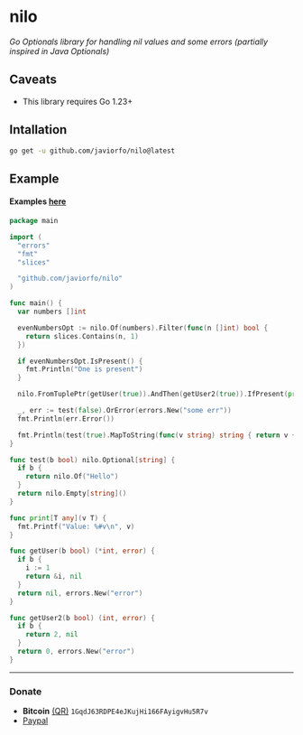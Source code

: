 # nilo
*Go Optionals library for handling nil values and some errors (partially inspired in Java Optionals)*

## Caveats
- This library requires Go 1.23+

## Intallation
```bash
go get -u github.com/javiorfo/nilo@latest
```

## Example
#### Examples [here](https://github.com/javiorfo/nilo/tree/master/examples/example.go)
```go
package main

import (
  "errors"
  "fmt"
  "slices"

  "github.com/javiorfo/nilo"
)

func main() {
  var numbers []int

  evenNumbersOpt := nilo.Of(numbers).Filter(func(n []int) bool {
	return slices.Contains(n, 1)
  })

  if evenNumbersOpt.IsPresent() {
	fmt.Println("One is present")
  } 

  nilo.FromTuplePtr(getUser(true)).AndThen(getUser2(true)).IfPresent(print)

  _, err := test(false).OrError(errors.New("some err"))
  fmt.Println(err.Error())

  fmt.Println(test(true).MapToString(func(v string) string { return v + ", World" }).OrElse("another string"))
}

func test(b bool) nilo.Optional[string] {
  if b {
	return nilo.Of("Hello")
  }
  return nilo.Empty[string]()
}

func print[T any](v T) {
  fmt.Printf("Value: %#v\n", v)
}

func getUser(b bool) (*int, error) {
  if b {
	i := 1
	return &i, nil
  }
  return nil, errors.New("error")
}

func getUser2(b bool) (int, error) {
  if b {
	return 2, nil
  }
  return 0, errors.New("error")
}
```

---

### Donate
- **Bitcoin** [(QR)](https://raw.githubusercontent.com/javiorfo/img/master/crypto/bitcoin.png)  `1GqdJ63RDPE4eJKujHi166FAyigvHu5R7v`
- [Paypal](https://www.paypal.com/donate/?hosted_button_id=FA7SGLSCT2H8G)
